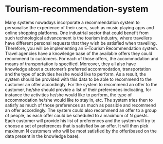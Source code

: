 # Tourism-recommendation-system
Many systems nowadays incorporate a recommendation system to personalise the experience of their
users, such as music playing apps and online shopping platforms. One industrial sector that could benefit
from such technological advancement is the tourism industry, where travellers have different personal
requests that they wish be satisfied when travelling. Therefore, you will be implementing an E-Tourism
Recommendation system.
Travel agencies have a knowledge base of the available offers they could recommend to customers. For
each of those offers, the accommodation and means of transportation is specified. Moreover, they all also
have knowledge about a customer’s preferred accommodation, transportation and the type of activities
he/she would like to perform. As a result, the system should be provided with this data to be able to
recommend to the customer an offer accordingly.
For the system to recommend an offer to the customer, he/she should provide a list of their preferences
indicating, for instance the activities he/she would like to perform, the type of accommodation he/she
would like to stay in, etc. The system tries then to satisfy as much of those preferences as much as possible
and recommend an offer accordingly.
The system could also recommend an offer to a group of people, as each offer could be scheduled to a
maximum of N guests. Each customer will provide his list of preferences and the system will try to choose
a set of preferences that is satisfied by an offer. It will then pick maximum N customers who will be most
satisfied by the offer(based on the data present in the knowledge base).
